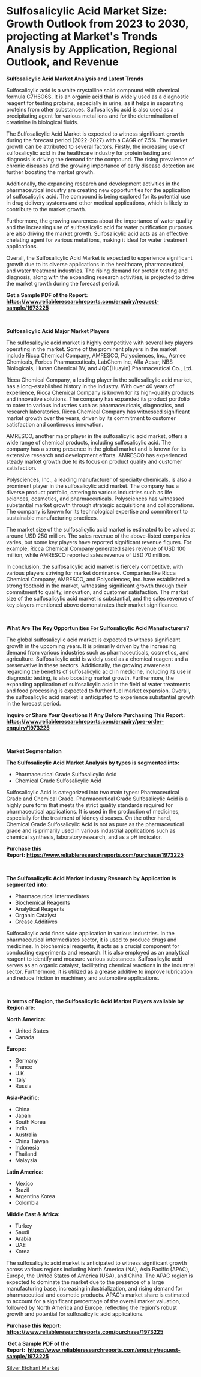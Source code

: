<p><h1>Sulfosalicylic Acid Market Size: Growth Outlook from 2023 to 2030, projecting at Market's Trends Analysis by Application, Regional Outlook, and Revenue</h1></p><p><strong>Sulfosalicylic Acid Market Analysis and Latest Trends</strong></p>
<p><p>Sulfosalicylic acid is a white crystalline solid compound with chemical formula C7H6O6S. It is an organic acid that is widely used as a diagnostic reagent for testing proteins, especially in urine, as it helps in separating proteins from other substances. Sulfosalicylic acid is also used as a precipitating agent for various metal ions and for the determination of creatinine in biological fluids.</p><p>The Sulfosalicylic Acid Market is expected to witness significant growth during the forecast period (2022-2027) with a CAGR of 7.5%. The market growth can be attributed to several factors. Firstly, the increasing use of sulfosalicylic acid in the healthcare industry for protein testing and diagnosis is driving the demand for the compound. The rising prevalence of chronic diseases and the growing importance of early disease detection are further boosting the market growth.</p><p>Additionally, the expanding research and development activities in the pharmaceutical industry are creating new opportunities for the application of sulfosalicylic acid. The compound is being explored for its potential use in drug delivery systems and other medical applications, which is likely to contribute to the market growth.</p><p>Furthermore, the growing awareness about the importance of water quality and the increasing use of sulfosalicylic acid for water purification purposes are also driving the market growth. Sulfosalicylic acid acts as an effective chelating agent for various metal ions, making it ideal for water treatment applications.</p><p>Overall, the Sulfosalicylic Acid Market is expected to experience significant growth due to its diverse applications in the healthcare, pharmaceutical, and water treatment industries. The rising demand for protein testing and diagnosis, along with the expanding research activities, is projected to drive the market growth during the forecast period.</p></p>
<p><strong>Get a Sample PDF of the Report:&nbsp; <a href="https://www.reliableresearchreports.com/enquiry/request-sample/1973225">https://www.reliableresearchreports.com/enquiry/request-sample/1973225</a></strong></p>
<p>&nbsp;</p>
<p><strong>Sulfosalicylic Acid Major Market Players</strong></p>
<p><p>The sulfosalicylic acid market is highly competitive with several key players operating in the market. Some of the prominent players in the market include Ricca Chemical Company, AMRESCO, Polysciences, Inc., Asmee Chemicals, Forbes Pharmaceuticals, LabChem Inc, Alfa Aesar, NBS Biologicals, Hunan Chemical BV, and JQC(Huayin) Pharmaceutical Co., Ltd.</p><p>Ricca Chemical Company, a leading player in the sulfosalicylic acid market, has a long-established history in the industry. With over 40 years of experience, Ricca Chemical Company is known for its high-quality products and innovative solutions. The company has expanded its product portfolio to cater to various industries such as pharmaceuticals, diagnostics, and research laboratories. Ricca Chemical Company has witnessed significant market growth over the years, driven by its commitment to customer satisfaction and continuous innovation.</p><p>AMRESCO, another major player in the sulfosalicylic acid market, offers a wide range of chemical products, including sulfosalicylic acid. The company has a strong presence in the global market and is known for its extensive research and development efforts. AMRESCO has experienced steady market growth due to its focus on product quality and customer satisfaction.</p><p>Polysciences, Inc., a leading manufacturer of specialty chemicals, is also a prominent player in the sulfosalicylic acid market. The company has a diverse product portfolio, catering to various industries such as life sciences, cosmetics, and pharmaceuticals. Polysciences has witnessed substantial market growth through strategic acquisitions and collaborations. The company is known for its technological expertise and commitment to sustainable manufacturing practices.</p><p>The market size of the sulfosalicylic acid market is estimated to be valued at around USD 250 million. The sales revenue of the above-listed companies varies, but some key players have reported significant revenue figures. For example, Ricca Chemical Company generated sales revenue of USD 100 million, while AMRESCO reported sales revenue of USD 70 million.</p><p>In conclusion, the sulfosalicylic acid market is fiercely competitive, with various players striving for market dominance. Companies like Ricca Chemical Company, AMRESCO, and Polysciences, Inc. have established a strong foothold in the market, witnessing significant growth through their commitment to quality, innovation, and customer satisfaction. The market size of the sulfosalicylic acid market is substantial, and the sales revenue of key players mentioned above demonstrates their market significance.</p></p>
<p>&nbsp;</p>
<p><strong>What Are The Key Opportunities For Sulfosalicylic Acid Manufacturers?</strong></p>
<p><p>The global sulfosalicylic acid market is expected to witness significant growth in the upcoming years. It is primarily driven by the increasing demand from various industries such as pharmaceuticals, cosmetics, and agriculture. Sulfosalicylic acid is widely used as a chemical reagent and a preservative in these sectors. Additionally, the growing awareness regarding the benefits of sulfosalicylic acid in medicine, including its use in diagnostic testing, is also boosting market growth. Furthermore, the expanding application of sulfosalicylic acid in the field of water treatments and food processing is expected to further fuel market expansion. Overall, the sulfosalicylic acid market is anticipated to experience substantial growth in the forecast period.</p></p>
<p><strong>Inquire or Share Your Questions If Any Before Purchasing This Report: <a href="https://www.reliableresearchreports.com/enquiry/pre-order-enquiry/1973225">https://www.reliableresearchreports.com/enquiry/pre-order-enquiry/1973225</a></strong></p>
<p>&nbsp;</p>
<p><strong>Market Segmentation</strong></p>
<p><strong>The Sulfosalicylic Acid Market Analysis by types is segmented into:</strong></p>
<p><ul><li>Pharmaceutical Grade Sulfosalicylic Acid</li><li>Chemical Grade Sulfosalicylic Acid</li></ul></p>
<p><p>Sulfosalicylic Acid is categorized into two main types: Pharmaceutical Grade and Chemical Grade. Pharmaceutical Grade Sulfosalicylic Acid is a highly pure form that meets the strict quality standards required for pharmaceutical applications. It is used in the production of medicines, especially for the treatment of kidney diseases. On the other hand, Chemical Grade Sulfosalicylic Acid is not as pure as the pharmaceutical grade and is primarily used in various industrial applications such as chemical synthesis, laboratory research, and as a pH indicator.</p></p>
<p><strong>Purchase this Report:&nbsp;<a href="https://www.reliableresearchreports.com/purchase/1973225">https://www.reliableresearchreports.com/purchase/1973225</a></strong></p>
<p>&nbsp;</p>
<p><strong>The Sulfosalicylic Acid Market Industry Research by Application is segmented into:</strong></p>
<p><ul><li>Pharmaceutical Intermediates</li><li>Biochemical Reagents</li><li>Analytical Reagents</li><li>Organic Catalyst</li><li>Grease Additives</li></ul></p>
<p><p>Sulfosalicylic acid finds wide application in various industries. In the pharmaceutical intermediates sector, it is used to produce drugs and medicines. In biochemical reagents, it acts as a crucial component for conducting experiments and research. It is also employed as an analytical reagent to identify and measure various substances. Sulfosalicylic acid serves as an organic catalyst, facilitating chemical reactions in the industrial sector. Furthermore, it is utilized as a grease additive to improve lubrication and reduce friction in machinery and automotive applications.</p></p>
<p>&nbsp;</p>
<p><strong>In terms of Region, the Sulfosalicylic Acid Market Players available by Region are:</strong></p>
<p>
    <p> <strong> North America: </strong>
        <ul>
            <li>United States</li>
            <li>Canada</li>
        </ul>
        </p> 
    <p> <strong> Europe: </strong>
        <ul>
            <li>Germany</li>
            <li>France</li>
            <li>U.K.</li>
            <li>Italy</li>
            <li>Russia</li>
        </ul>
        </p> 
    <p> <strong> Asia-Pacific: </strong>
        <ul>
            <li>China</li>
            <li>Japan</li>
            <li>South Korea</li>
            <li>India</li>
            <li>Australia</li>
            <li>China Taiwan</li>
            <li>Indonesia</li>
            <li>Thailand</li>
            <li>Malaysia</li>
        </ul>
        </p> 
    <p> <strong> Latin America: </strong>
        <ul>
            <li>Mexico</li>
            <li>Brazil</li>
            <li>Argentina Korea</li>
            <li>Colombia</li>
        </ul>
        </p> 
    <p> <strong> Middle East & Africa: </strong>
        <ul>
            <li>Turkey</li>
            <li>Saudi</li>
            <li>Arabia</li>
            <li>UAE</li>
            <li>Korea</li>
        </ul>
    </p>
    </p>
<p><p>The sulfosalicylic acid market is anticipated to witness significant growth across various regions including North America (NA), Asia Pacific (APAC), Europe, the United States of America (USA), and China. The APAC region is expected to dominate the market due to the presence of a large manufacturing base, increasing industrialization, and rising demand for pharmaceutical and cosmetic products. APAC's market share is estimated to account for a significant percentage of the overall market valuation, followed by North America and Europe, reflecting the region's robust growth and potential for sulfosalicylic acid applications.</p></p>
<p><strong>Purchase this Report: <a href="https://www.reliableresearchreports.com/purchase/1973225">https://www.reliableresearchreports.com/purchase/1973225</a></strong></p>
<p>&nbsp;<strong>Get a Sample PDF of the Report:&nbsp;&nbsp;<a href="https://www.reliableresearchreports.com/enquiry/request-sample/1973225">https://www.reliableresearchreports.com/enquiry/request-sample/1973225</a></strong></p>
<p><strong></strong></p>
<p><p><a href="https://github.com/RichRobinson5/Market-Research-Report-List-2/blob/main/silver-etchant-market.md">Silver Etchant Market</a></p></p>